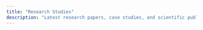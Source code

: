 ```yaml
---
title: "Research Studies"
description: "Latest research papers, case studies, and scientific publications on bioplastics"
---
```

